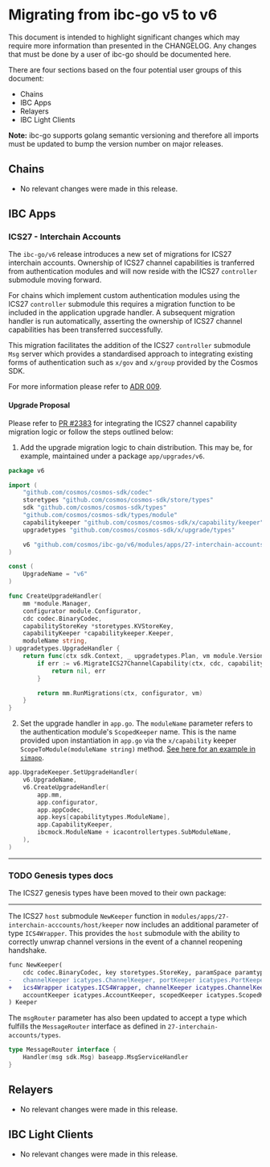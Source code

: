 # Migrating from ibc-go v5 to v6

This document is intended to highlight significant changes which may require more information than presented in the CHANGELOG.
Any changes that must be done by a user of ibc-go should be documented here.

There are four sections based on the four potential user groups of this document:
- Chains
- IBC Apps
- Relayers
- IBC Light Clients

**Note:** ibc-go supports golang semantic versioning and therefore all imports must be updated to bump the version number on major releases.

## Chains

- No relevant changes were made in this release.

## IBC Apps

### ICS27 - Interchain Accounts

The `ibc-go/v6` release introduces a new set of migrations for ICS27 interchain accounts. Ownership of ICS27 channel capabilities is tranferred from authentication modules and will now reside with the ICS27 `controller` submodule moving forward. 

For chains which implement custom authentication modules using the ICS27 `controller` submodule this requires a migration function to be included in the application upgrade handler. A subsequent migration handler is run automatically, asserting the ownership of ICS27 channel capabilities has been transferred successfully.

This migration facilitates the addition of the ICS27 `controller` submodule `Msg` server which provides a standardised approach to integrating existing forms of authentication such as `x/gov` and `x/group` provided by the Cosmos SDK. 

[comment]: <> (TODO: update ADR009 PR link when merged)
For more information please refer to [ADR 009](https://github.com/cosmos/ibc-go/pull/2218).

#### Upgrade Proposal

Please refer to [PR #2383](https://github.com/cosmos/ibc-go/pull/2383) for integrating the ICS27 channel capability migration logic or follow the steps outlined below:

1. Add the upgrade migration logic to chain distribution. This may be, for example, maintained under a package `app/upgrades/v6`.

```go
package v6

import (
	"github.com/cosmos/cosmos-sdk/codec"
	storetypes "github.com/cosmos/cosmos-sdk/store/types"
	sdk "github.com/cosmos/cosmos-sdk/types"
	"github.com/cosmos/cosmos-sdk/types/module"
	capabilitykeeper "github.com/cosmos/cosmos-sdk/x/capability/keeper"
	upgradetypes "github.com/cosmos/cosmos-sdk/x/upgrade/types"

	v6 "github.com/cosmos/ibc-go/v6/modules/apps/27-interchain-accounts/controller/migrations/v6"
)

const (
	UpgradeName = "v6"
)

func CreateUpgradeHandler(
	mm *module.Manager,
	configurator module.Configurator,
	cdc codec.BinaryCodec,
	capabilityStoreKey *storetypes.KVStoreKey,
	capabilityKeeper *capabilitykeeper.Keeper,
	moduleName string,
) upgradetypes.UpgradeHandler {
	return func(ctx sdk.Context, _ upgradetypes.Plan, vm module.VersionMap) (module.VersionMap, error) {
		if err := v6.MigrateICS27ChannelCapability(ctx, cdc, capabilityStoreKey, capabilityKeeper, moduleName); err != nil {
			return nil, err
		}

		return mm.RunMigrations(ctx, configurator, vm)
	}
}
```

2. Set the upgrade handler in `app.go`. The `moduleName` parameter refers to the authentication module's `ScopedKeeper` name. This is the name provided upon instantiation in `app.go` via the `x/capability` keeper `ScopeToModule(moduleName string)` method. [See here for an example in `simapp`](https://github.com/cosmos/ibc-go/blob/main/testing/simapp/app.go#L309).

```go
app.UpgradeKeeper.SetUpgradeHandler(
	v6.UpgradeName,
	v6.CreateUpgradeHandler(
        app.mm, 
        app.configurator, 
        app.appCodec, 
        app.keys[capabilitytypes.ModuleName], 
        app.CapabilityKeeper, 
        ibcmock.ModuleName + icacontrollertypes.SubModuleName,
    ),
)
```

---

### TODO Genesis types docs

The ICS27 genesis types have been moved to their own package:

---

The ICS27 `host` submodule `NewKeeper` function in `modules/apps/27-interchain-acccounts/host/keeper` now includes an additional parameter of type `ICS4Wrapper`.
This provides the `host` submodule with the ability to correctly unwrap channel versions in the event of a channel reopening handshake.

```diff
func NewKeeper(
	cdc codec.BinaryCodec, key storetypes.StoreKey, paramSpace paramtypes.Subspace,
-	channelKeeper icatypes.ChannelKeeper, portKeeper icatypes.PortKeeper,
+	ics4Wrapper icatypes.ICS4Wrapper, channelKeeper icatypes.ChannelKeeper, portKeeper icatypes.PortKeeper,
	accountKeeper icatypes.AccountKeeper, scopedKeeper icatypes.ScopedKeeper, msgRouter icatypes.MessageRouter,
) Keeper
```

The `msgRouter` parameter has also been updated to accept a type which fulfills the `MessageRouter` interface as defined in `27-interchain-accounts/types`.

```go
type MessageRouter interface {
	Handler(msg sdk.Msg) baseapp.MsgServiceHandler
}
```

## Relayers

- No relevant changes were made in this release.

## IBC Light Clients

- No relevant changes were made in this release.
